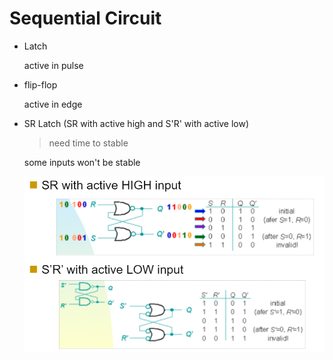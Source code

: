 # Sequential Circuit

- Latch

  active in pulse

- flip-flop

  active in edge



- SR Latch (SR with active high and S'R' with active low)

  > need time to stable

  some inputs won't be stable

  ![image-20221220105349186](assets/image-20221220105349186.png)